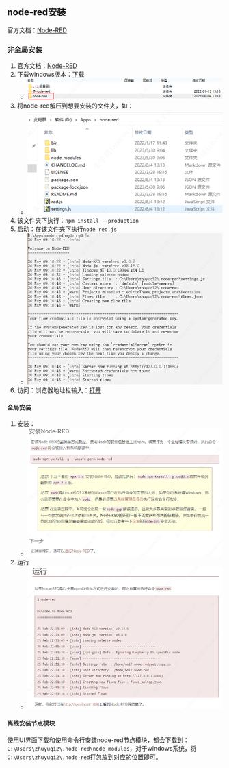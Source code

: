 ## node-red安装

官方文档：[Node-RED](https://nodered.17coding.net/)

### 非全局安装

1. 官方文档：[Node-RED](https://nodered.17coding.net/)
2. 下载windows版本：[下载](https://github.com/node-red/node-red/releases/latest)
    - ![](attachments/2023-05-30.png)
3. 将node-red解压到想要安装的文件夹，如：
    - ![](attachments/2023-05-30-1.png)
4. 该文件夹下执行：`npm install --production`
5. 启动：在该文件夹下执行`node red.js`
    - ![](attachments/2023-05-30-3.png)
6. 访问：浏览器地址栏输入：[打开](http://localhost:1880/)

#### 全局安装

1. 安装：
    - ![](attachments/2023-07-08.png)
2. 运行
    - ![](attachments/2023-07-08-1.png)

#### 离线安装节点模块

使用UI界面下载和使用命令行安装node-red节点模块，都会下载到：`C:\Users\zhuyuqi2\.node-red\node_modules`，对于windows系统，将`C:\Users\zhuyuqi2\.node-red`打包放到对应的位置即可。

